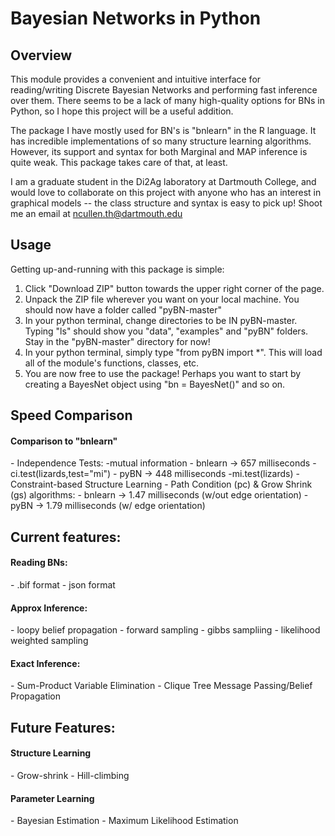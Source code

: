 <h1>Bayesian Networks in Python</h1>

<h2>Overview</h2>
This module provides a convenient and intuitive interface for reading/writing Discrete Bayesian Networks and performing fast inference over them. There seems to be a lack of many high-quality options for BNs in Python, so I hope this project will be a useful addition.

The package I have mostly used for BN's is "bnlearn" in the R language. It has incredible implementations of so many structure learning algorithms. However, its support and syntax for both Marginal and MAP inference is quite weak. This package takes care of that, at least.

I am a graduate student in the Di2Ag laboratory at Dartmouth College, and would love to collaborate on this project with anyone who has an interest in graphical models -- the class structure and syntax is easy to pick up! Shoot me an email at ncullen.th@dartmouth.edu

<h2>Usage</h2>
Getting up-and-running with this package is simple:

1. Click "Download ZIP" button towards the upper right corner of the page.
2. Unpack the ZIP file wherever you want on your local machine. You should now have a folder called "pyBN-master"
3. In your python terminal, change directories to be IN pyBN-master. Typing "ls" should show you "data", "examples" and "pyBN" folders. Stay in the "pyBN-master" directory for now!
4. In your python terminal, simply type "from pyBN import *". This will load all of the module's functions, classes, etc.
5. You are now free to use the package! Perhaps you want to start by creating a BayesNet object using "bn = BayesNet()" and so on.

<h2>Speed Comparison</h2>
<h4>Comparison to "bnlearn"</h4>
- Independence Tests:
	-mutual information
		- bnlearn -> 657 milliseconds
			-ci.test(lizards,test="mi")
		- pyBN -> 448 milliseconds
			-mi.test(lizards)
- Constraint-based Structure Learning
	- Path Condition (pc) & Grow Shrink (gs) algorithms:
		- bnlearn -> 1.47 milliseconds (w/out edge orientation)
		- pyBN -> 1.79 milliseconds (w/ edge orientation)
	

<h2>Current features:</h2>

<h4>Reading BNs:</h4>
- .bif format
- json format

<h4>Approx Inference:</h4>
- loopy belief propagation
- forward sampling
- gibbs sampliing
- likelihood weighted sampling

<h4>Exact Inference:</h4>
- Sum-Product Variable Elimination
- Clique Tree Message Passing/Belief Propagation


<h2>Future Features:</h2>

<h4>Structure Learning</h4>
- Grow-shrink
- Hill-climbing

<h4>Parameter Learning</h4>
- Bayesian Estimation
- Maximum Likelihood Estimation




